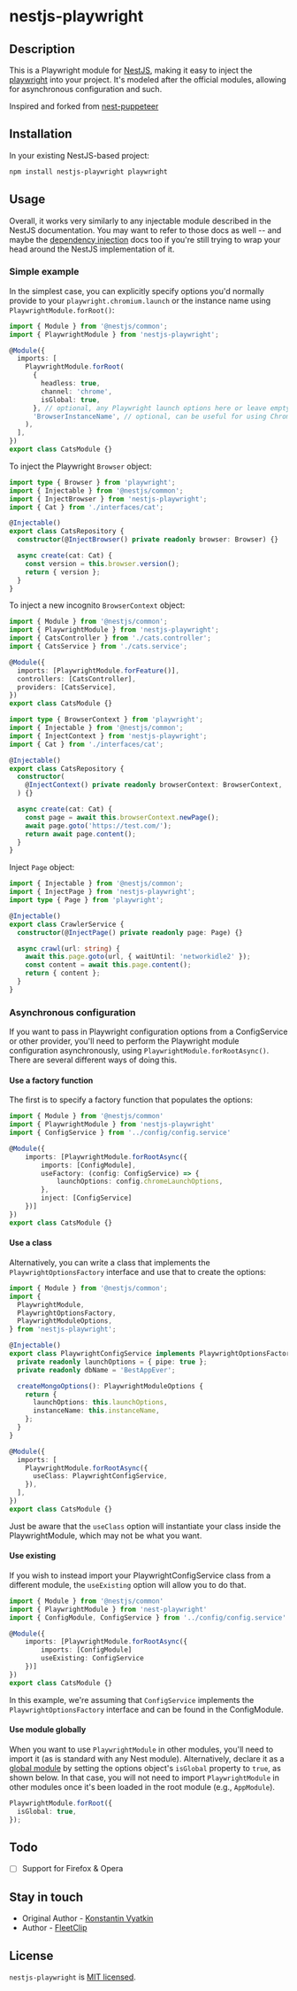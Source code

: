 # nestjs-playwright

## Description

This is a Playwright module for [NestJS](https://nestjs.com/), making it easy to inject the [playwright](https://playwright.dev) into your project. It's modeled after the official modules, allowing for asynchronous configuration and such.

Inspired and forked from [nest-puppeteer](https://github.com/tinovyatkin/nest-puppeteer)

## Installation

In your existing NestJS-based project:

```sh
npm install nestjs-playwright playwright
```

## Usage

Overall, it works very similarly to any injectable module described in the NestJS documentation. You may want to refer to those docs as well -- and maybe the [dependency injection](https://docs.nestjs.com/fundamentals/custom-providers) docs too if you're still trying to wrap your head around the NestJS implementation of it.

### Simple example

In the simplest case, you can explicitly specify options you'd normally provide to your `playwright.chromium.launch` or the instance name using `PlaywrightModule.forRoot()`:

```typescript
import { Module } from '@nestjs/common';
import { PlaywrightModule } from 'nestjs-playwright';

@Module({
  imports: [
    PlaywrightModule.forRoot(
      { 
        headless: true,
        channel: 'chrome',
        isGlobal: true, 
      }, // optional, any Playwright launch options here or leave empty for good defaults */,
      'BrowserInstanceName', // optional, can be useful for using Chrome and Firefox in the same project
    ),
  ],
})
export class CatsModule {}
```

To inject the Playwright `Browser` object:

```typescript
import type { Browser } from 'playwright';
import { Injectable } from '@nestjs/common';
import { InjectBrowser } from 'nestjs-playwright';
import { Cat } from './interfaces/cat';

@Injectable()
export class CatsRepository {
  constructor(@InjectBrowser() private readonly browser: Browser) {}

  async create(cat: Cat) {
    const version = this.browser.version();
    return { version };
  }
}
```

To inject a new incognito `BrowserContext` object:

```typescript
import { Module } from '@nestjs/common';
import { PlaywrightModule } from 'nestjs-playwright';
import { CatsController } from './cats.controller';
import { CatsService } from './cats.service';

@Module({
  imports: [PlaywrightModule.forFeature()],
  controllers: [CatsController],
  providers: [CatsService],
})
export class CatsModule {}
```

```typescript
import type { BrowserContext } from 'playwright';
import { Injectable } from '@nestjs/common';
import { InjectContext } from 'nestjs-playwright';
import { Cat } from './interfaces/cat';

@Injectable()
export class CatsRepository {
  constructor(
    @InjectContext() private readonly browserContext: BrowserContext,
  ) {}

  async create(cat: Cat) {
    const page = await this.browserContext.newPage();
    await page.goto('https://test.com/');
    return await page.content();
  }
}
```

Inject `Page` object:

```typescript
import { Injectable } from '@nestjs/common';
import { InjectPage } from 'nestjs-playwright';
import type { Page } from 'playwright';

@Injectable()
export class CrawlerService {
  constructor(@InjectPage() private readonly page: Page) {}

  async crawl(url: string) {
    await this.page.goto(url, { waitUntil: 'networkidle2' });
    const content = await this.page.content();
    return { content };
  }
}
```

### Asynchronous configuration

If you want to pass in Playwright configuration options from a ConfigService or other provider, you'll need to perform the Playwright module configuration asynchronously, using `PlaywrightModule.forRootAsync()`. There are several different ways of doing this.

#### Use a factory function

The first is to specify a factory function that populates the options:

```typescript
import { Module } from '@nestjs/common'
import { PlaywrightModule } from 'nestjs-playwright'
import { ConfigService } from '../config/config.service'

@Module({
    imports: [PlaywrightModule.forRootAsync({
        imports: [ConfigModule],
        useFactory: (config: ConfigService) => {
            launchOptions: config.chromeLaunchOptions,
        },
        inject: [ConfigService]
    })]
})
export class CatsModule {}
```

#### Use a class

Alternatively, you can write a class that implements the `PlaywrightOptionsFactory` interface and use that to create the options:

```typescript
import { Module } from '@nestjs/common';
import {
  PlaywrightModule,
  PlaywrightOptionsFactory,
  PlaywrightModuleOptions,
} from 'nestjs-playwright';

@Injectable()
export class PlaywrightConfigService implements PlaywrightOptionsFactory {
  private readonly launchOptions = { pipe: true };
  private readonly dbName = 'BestAppEver';

  createMongoOptions(): PlaywrightModuleOptions {
    return {
      launchOptions: this.launchOptions,
      instanceName: this.instanceName,
    };
  }
}

@Module({
  imports: [
    PlaywrightModule.forRootAsync({
      useClass: PlaywrightConfigService,
    }),
  ],
})
export class CatsModule {}
```

Just be aware that the `useClass` option will instantiate your class inside the PlaywrightModule, which may not be what you want.

#### Use existing

If you wish to instead import your PlaywrightConfigService class from a different module, the `useExisting` option will allow you to do that.

```typescript
import { Module } from '@nestjs/common'
import { PlaywrightModule } from 'nest-playwright'
import { ConfigModule, ConfigService } from '../config/config.service'

@Module({
    imports: [PlaywrightModule.forRootAsync({
        imports: [ConfigModule]
        useExisting: ConfigService
    })]
})
export class CatsModule {}
```

In this example, we're assuming that `ConfigService` implements the `PlaywrightOptionsFactory` interface and can be found in the ConfigModule.

#### Use module globally

When you want to use `PlaywrightModule` in other modules, you'll need to import it (as is standard with any Nest module). Alternatively, declare it as a [global module](https://docs.nestjs.com/modules#global-modules) by setting the options object's `isGlobal` property to `true`, as shown below. In that case, you will not need to import `PlaywrightModule` in other modules once it's been loaded in the root module (e.g., `AppModule`).

```typescript
PlaywrightModule.forRoot({
  isGlobal: true,
});
```

## Todo

- [ ] Support for Firefox & Opera

## Stay in touch

- Original Author - [Konstantin Vyatkin](tino@vtkn.io)
- Author - [FleetClip](fleetclip@protonmail.com)

## License

`nestjs-playwright` is [MIT licensed](LICENSE).
